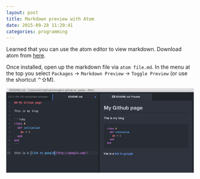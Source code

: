 ```yaml
---
layout: post
title: Markdown preview with Atom
date: 2015-09-28 11:29:41
categories: programming
---
```

Learned that you can use the atom editor to view markdown. Download atom from [here](http://atom.io/).

Once installed, open up the markdown file via `atom file.md`. In the menu at the top you select `Packages` -> `Markdown Preview` -> `Toggle Preview` (or use the shortcut ⌃⇧M).

![](/img/2015-09-28-screenshot-atom.png)
